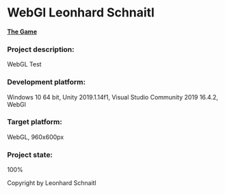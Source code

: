 # WebGl Leonhard Schnaitl
[**The Game**](docs/index.html)

### Project description: 
WebGL Test

### Development platform: 
Windows 10 64 bit, Unity 2019.1.14f1, Visual Studio Community 2019 16.4.2, WebGl

### Target platform: 
WebGL, 960x600px

### Project state: 
100%
  
Copyright by Leonhard Schnaitl
